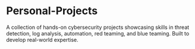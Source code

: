 # Personal-Projects
A collection of hands-on cybersecurity projects showcasing skills in threat detection, log analysis, automation, red teaming, and blue teaming. Built to develop real-world expertise.
